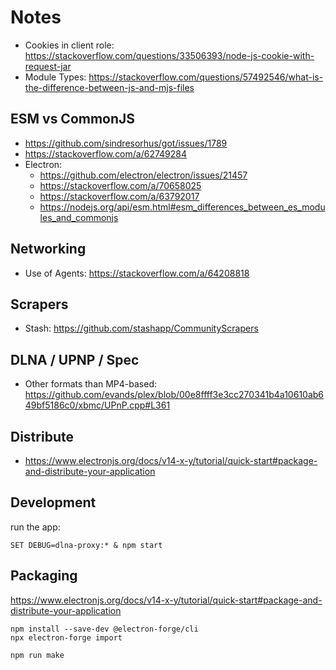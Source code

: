 # Notes

- Cookies in client role: https://stackoverflow.com/questions/33506393/node-js-cookie-with-request-jar
- Module Types: https://stackoverflow.com/questions/57492546/what-is-the-difference-between-js-and-mjs-files

## ESM vs CommonJS
- https://github.com/sindresorhus/got/issues/1789
- https://stackoverflow.com/a/62749284
- Electron:
    - https://github.com/electron/electron/issues/21457
    - https://stackoverflow.com/a/70658025
    - https://stackoverflow.com/a/63792017
    - https://nodejs.org/api/esm.html#esm_differences_between_es_modules_and_commonjs

## Networking
- Use of Agents: https://stackoverflow.com/a/64208818

## Scrapers

- Stash: https://github.com/stashapp/CommunityScrapers

## DLNA / UPNP / Spec

- Other formats than MP4-based: https://github.com/evands/plex/blob/00e8ffff3e3cc270341b4a10610ab649bf5186c0/xbmc/UPnP.cpp#L361

## Distribute

- https://www.electronjs.org/docs/v14-x-y/tutorial/quick-start#package-and-distribute-your-application

## Development

run the app:

    SET DEBUG=dlna-proxy:* & npm start

## Packaging

https://www.electronjs.org/docs/v14-x-y/tutorial/quick-start#package-and-distribute-your-application

```
npm install --save-dev @electron-forge/cli
npx electron-forge import

npm run make
```